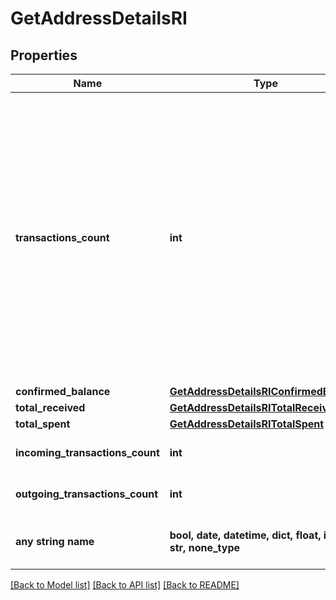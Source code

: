 # GetAddressDetailsRI


## Properties
Name | Type | Description | Notes
------------ | ------------- | ------------- | -------------
**transactions_count** | **int** | Represents the total number of confirmed coins transactions for this address, both incoming and outgoing. Applies for coins only **and not** tokens transfers e.g. for Ethereum. &#x60;transactionsCount&#x60; could result as less than incoming and outgoing transactions put together (e.g. in Bitcoin), due to the fact that one and the same address could be in senders and receivers addresses. | 
**confirmed_balance** | [**GetAddressDetailsRIConfirmedBalance**](GetAddressDetailsRIConfirmedBalance.md) |  | 
**total_received** | [**GetAddressDetailsRITotalReceived**](GetAddressDetailsRITotalReceived.md) |  | 
**total_spent** | [**GetAddressDetailsRITotalSpent**](GetAddressDetailsRITotalSpent.md) |  | 
**incoming_transactions_count** | **int** | Defines the count of the incoming transactions. | 
**outgoing_transactions_count** | **int** | Defines the count of the outgoing transactions. | 
**any string name** | **bool, date, datetime, dict, float, int, list, str, none_type** | any string name can be used but the value must be the correct type | [optional]

[[Back to Model list]](../README.md#documentation-for-models) [[Back to API list]](../README.md#documentation-for-api-endpoints) [[Back to README]](../README.md)


